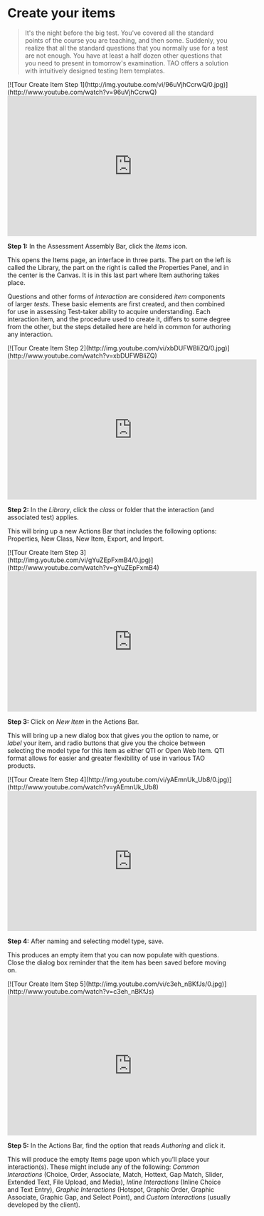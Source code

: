 # Create your items

>It's the night before the big test. You've covered all the standard points of the course you are teaching, and then some. Suddenly, you realize that all the standard questions that you normally use for a test are not enough. You have at least a half dozen other questions that you need to present in tomorrow's examination. TAO offers a solution with intuitively designed testing Item templates.

<div class="hidden-video">
[![Tour Create Item Step 1](http://img.youtube.com/vi/96uVjhCcrwQ/0.jpg)](http://www.youtube.com/watch?v=96uVjhCcrwQ)
</div>

<iframe width="560" height="315" src="https://www.youtube.com/embed/96uVjhCcrwQ" frameborder="0" allowfullscreen></iframe>

**Step 1:** In the Assessment Assembly Bar, click the *Items* icon.

This opens the Items page, an interface in three parts. The part on the left is called the Library, the part on the right is called the Properties Panel, and in the center is the Canvas. It is in this last part where Item authoring takes place.

Questions and other forms of *interaction* are considered *item* components of larger *tests*. These basic elements are first created, and then combined for use in assessing Test-taker ability to acquire understanding. Each interaction item, and the procedure used to create it, differs to some degree from the other, but the steps detailed here are held in common for authoring any interaction.

<div class="hidden-video">
[![Tour Create Item Step 2](http://img.youtube.com/vi/xbDUFWBliZQ/0.jpg)](http://www.youtube.com/watch?v=xbDUFWBliZQ)
</div>

<iframe width="560" height="315" src="https://www.youtube.com/embed/xbDUFWBliZQ" frameborder="0" allowfullscreen></iframe>

**Step 2:** In the *Library*, click the *class* or folder that the interaction (and associated test) applies. 

This will bring up a new Actions Bar that includes the following options: Properties, New Class, New Item, Export, and Import.

<div class="hidden-video">
[![Tour Create Item Step 3](http://img.youtube.com/vi/gYuZEpFxmB4/0.jpg)](http://www.youtube.com/watch?v=gYuZEpFxmB4)
</div>

<iframe width="560" height="315" src="https://www.youtube.com/embed/gYuZEpFxmB4" frameborder="0" allowfullscreen></iframe>

**Step 3:** Click on *New Item* in the Actions Bar.

This will bring up a new dialog box that gives you the option to name, or *label* your item, and radio buttons that give you the choice between selecting the model type for this item as either QTI or Open Web Item. QTI format allows for easier and greater flexibility of use in various TAO products.

<div class="hidden-video">
[![Tour Create Item Step 4](http://img.youtube.com/vi/yAEmnUk_Ub8/0.jpg)](http://www.youtube.com/watch?v=yAEmnUk_Ub8)
</div>

<iframe width="560" height="315" src="https://www.youtube.com/embed/yAEmnUk_Ub8" frameborder="0" allowfullscreen></iframe>

**Step 4:** After naming and selecting model type, save.

This produces an empty item that you can now populate with questions. Close the dialog box reminder that the item has been saved before moving on.

<div class="hidden-video">
[![Tour Create Item Step 5](http://img.youtube.com/vi/c3eh_nBKfJs/0.jpg)](http://www.youtube.com/watch?v=c3eh_nBKfJs)
</div>

<iframe width="560" height="315" src="https://www.youtube.com/embed/c3eh_nBKfJs" frameborder="0" allowfullscreen></iframe>

**Step 5:** In the Actions Bar, find the option that reads *Authoring* and click it.

This will produce the empty Items page upon which you’ll place your interaction(s). These might include any of the following: *Common Interactions* (Choice, Order, Associate, Match, Hottext, Gap Match, Slider, Extended Text, File Upload, and Media), *Inline Interactions* (Inline Choice and Text Entry), *Graphic Interactions* (Hotspot, Graphic Order, Graphic Associate, Graphic Gap, and Select Point), and *Custom Interactions* (usually developed by the client).
